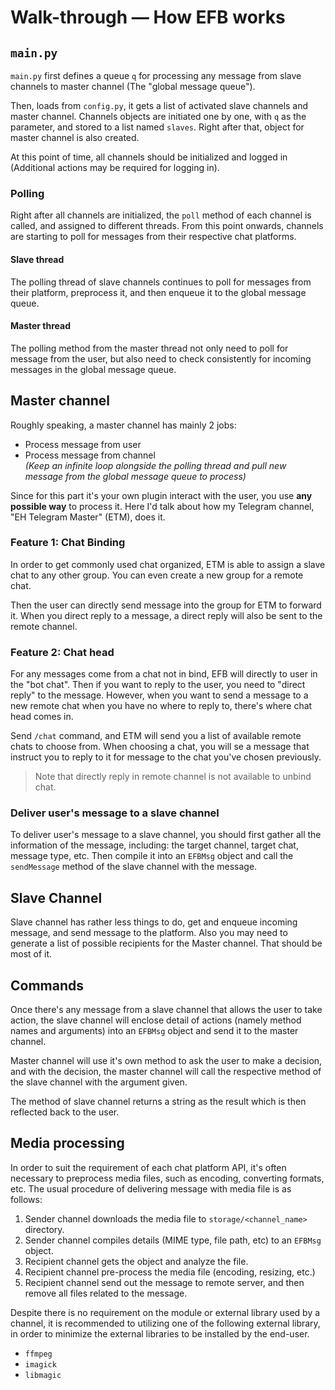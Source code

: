 # Walk-through — How EFB works

## `main.py`
`main.py` first defines a queue `q` for processing any message from slave channels to master channel (The "global message queue").

Then, loads from `config.py`, it gets a list of activated slave channels and master channel. Channels objects are initiated one by one, with `q` as the parameter, and stored to a list named `slaves`. Right after that, object for master channel is also created.

At this point of time, all channels should be initialized and logged in (Additional actions may be required for logging in).

### Polling
Right after all channels are initialized, the `poll` method of each channel is called, and assigned to different threads. From this point onwards, channels are starting to poll for messages from their respective chat platforms.

#### Slave thread
The polling thread of slave channels continues to poll for messages from their platform, preprocess it, and then enqueue it to the global message queue.

#### Master thread
The polling method from the master thread not only need to poll for message from the user, but also need to check consistently for incoming messages in the global message queue.

## Master channel
Roughly speaking, a master channel has mainly 2 jobs:
* Process message from user
* Process message from channel  
  _(Keep an infinite loop alongside the polling thread and pull new message from the global message queue to process)_

Since for this part it's your own plugin interact with the user, you use __any possible way__ to process it. Here I'd talk about how my Telegram channel, "EH Telegram Master" (ETM), does it.

### Feature 1: Chat Binding
In order to get commonly used chat organized, ETM is able to assign a slave chat to any other group. You can even create a new group for a remote chat.

Then the user can directly send message into the group for ETM to forward it. When you direct reply to a message, a direct reply will also be sent to the remote channel.

### Feature 2: Chat head
For any messages come from a chat not in bind, EFB will directly to user in the "bot chat". Then if you want to reply to the user, you need to "direct reply" to the message. However, when you want to send a message to a new remote chat when you have no where to reply to, there's where chat head comes in.

Send `/chat` command, and ETM will send you a list of available remote chats to choose from. When choosing a chat, you will se a message that instruct you to reply to it for message to the chat you've chosen previously.
> Note that directly reply in remote channel is not available to unbind chat.

### Deliver user's message to a slave channel
To deliver user's message to a slave channel, you should first gather all the information of the message, including: the target channel, target chat, message type, etc. Then compile it into an `EFBMsg` object and call the `sendMessage` method of the slave channel with the message.

## Slave Channel
Slave channel has rather less things to do, get and enqueue incoming message, and send message to the platform. Also you may need to generate a list of possible recipients for the Master channel. That should be most of it.

## Commands
Once there's any message from a slave channel that allows the user to take action, the slave channel will enclose detail of actions (namely method names and arguments) into an `EFBMsg` object and send it to the master channel.

Master channel will use it's own method to ask the user to make a decision, and with the decision, the master channel will call the respective method of the slave channel with the argument given.

The method of slave channel returns a string as the result which is then reflected back to the user.

## Media processing
In order to suit the requirement of each chat platform API, it's often necessary to preprocess media files, such as encoding, converting formats, etc. The usual procedure of delivering message with media file is as follows:

1. Sender channel downloads the media file to `storage/<channel_name>` directory.
2. Sender channel compiles details (MIME type, file path, etc) to an `EFBMsg` object.
3. Recipient channel gets the object and analyze the file.
4. Recipient channel pre-process the media file (encoding, resizing, etc.)
5. Recipient channel send out the message to remote server, and then remove all files related to the message.

Despite there is no requirement on the module or external library used by a channel, it is recommended to utilizing one of the following external library, in order to minimize the external libraries to be installed by the end-user.
* `ffmpeg`
* `imagick`
* `libmagic`
